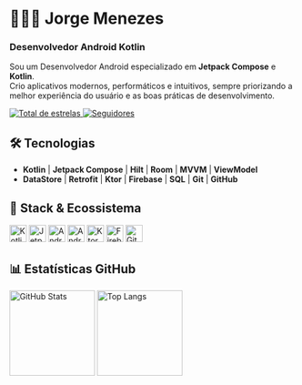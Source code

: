 # 👨🏾‍💻 Jorge Menezes

### **Desenvolvedor Android Kotlin**

Sou um Desenvolvedor Android especializado em **Jetpack Compose** e **Kotlin**.  
Crio aplicativos modernos, performáticos e intuitivos, sempre priorizando a melhor experiência do usuário e as boas práticas de desenvolvimento.

<p align="left">
    <a href="https://github.com/JorgeDimendes?tab=repositories&sort=stargazers">
        <img alt="Total de estrelas" src="https://img.shields.io/github/stars/JorgeDimendes?style=for-the-badge&label=Estrelas&logo=github"/>
    </a>
    <a href="https://github.com/JorgeDimendes?tab=followers">
        <img alt="Seguidores" src="https://img.shields.io/github/followers/JorgeDimendes?style=for-the-badge&label=Seguidores&logo=github"/>
    </a>
</p>

## 🛠️ Tecnologias  

- **Kotlin** | **Jetpack Compose** | **Hilt** | **Room** | **MVVM** | **ViewModel**  
- **DataStore** | **Retrofit** | **Ktor** | **Firebase** | **SQL** | **Git** | **GitHub**  

## 🤖 Stack & Ecossistema  

<p align="left">
    <img alt="Kotlin" title="Kotlin" width="30px" src="https://cdn.jsdelivr.net/gh/devicons/devicon@latest/icons/kotlin/kotlin-original.svg"/>
    <img alt="Jetpack Compose" title="Jetpack Compose" width="30px" src="https://cdn.jsdelivr.net/gh/devicons/devicon@latest/icons/jetpackcompose/jetpackcompose-original.svg"/>
    <img alt="Android" title="Android" width="30px" src="https://cdn.jsdelivr.net/gh/devicons/devicon@latest/icons/android/android-original.svg"/>
    <img alt="Android Studio" title="Android Studio" width="30px" src="https://cdn.jsdelivr.net/gh/devicons/devicon@latest/icons/androidstudio/androidstudio-original.svg"/>
    <img alt="Ktor" title="Ktor" width="30px" src="https://cdn.jsdelivr.net/gh/devicons/devicon@latest/icons/ktor/ktor-original.svg"/>
    <img alt="Firebase" title="Firebase" width="30px" src="https://cdn.jsdelivr.net/gh/devicons/devicon@latest/icons/firebase/firebase-original-wordmark.svg"/>
    <img alt="Git" title="Git" width="30px" src="https://cdn.jsdelivr.net/gh/devicons/devicon@latest/icons/git/git-original.svg"/>
</p>

## 📊 Estatísticas GitHub

<div align="left">
  <img src="https://github-readme-stats.vercel.app/api?username=JorgeDimendes&show_icons=true&theme=dracula&cache_seconds=1800" height="150" alt="GitHub Stats" />
  <img src="https://github-readme-stats.vercel.app/api/top-langs/?username=JorgeDimendes&layout=compact&theme=dracula" height="150" alt="Top Langs" />
</div>
